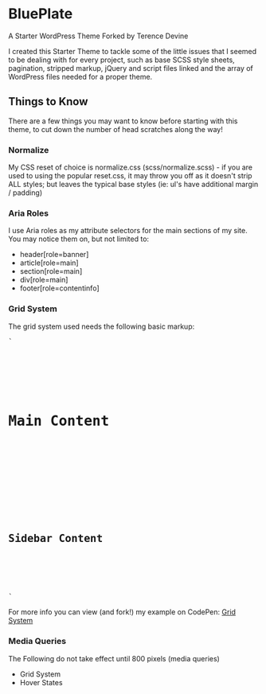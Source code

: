 BluePlate
==========

A Starter WordPress Theme Forked by Terence Devine

I created this Starter Theme to tackle some of the little issues that I seemed to be dealing with for every project, such as base SCSS style sheets, pagination, stripped markup, jQuery and script files linked and the array of WordPress files needed for a proper theme.

## Things to Know

There are a few things you may want to know before starting with this theme, to cut down the number of head scratches along the way!

### Normalize

My CSS reset of choice is normalize.css (scss/normalize.scss) - if you are used to using the popular reset.css, it may throw you off as it doesn't strip ALL styles; but leaves the typical base styles (ie: ul's have additional margin / padding)

### Aria Roles

I use Aria roles as my attribute selectors for the main sections of my site.  You may notice them on, but not limited to:

* header[role=banner]
* article[role=main]
* section[role=main]
* div[role=main]
* footer[role=contentinfo]

### Grid System

The grid system used needs the following basic markup:

<pre>`<div class="grid">
	<div class="grid-2-3">
		<div class="col">
			<h1>Main Content</h1>
		</div>
	</div>
	<div class="grid-1-3">
		<div class="col">
			<h2>Sidebar Content</h2>
		</div>
	</div>
</div>`</pre>

For more info you can view (and fork!) my example on CodePen: <a href="http://codepen.io/tdevine33/pen/gaokG" target="_blank">Grid System</a>

### Media Queries

The Following do not take effect until 800 pixels (media queries)

* Grid System
* Hover States